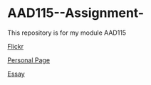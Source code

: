 # AAD115--Assignment-

This repository is for my module AAD115

[Flickr](https://www.flickr.com/photos/117329603@N05/collections/72157649771268377/)

[Personal Page](http://mrzackrox.github.io/personal_page/zack_reid.html)

[Essay](http://mrzackrox.github.io/Jessica-Hische/Jessica.html)
